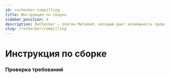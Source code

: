```yaml
---
id: rechecker-compilling
title: Инструкция по сборке
sidebar_position: 4
description: ReChecker — плагин Metamod, который дает возможность проверять клиентские файлы по их имени и md5-хешу.
slug: /rechecker/compilling
---
```


<head>
  <title>ReChecker: Инструкция по сборке | ReHLDS</title>
</head>

# Инструкция по сборке

### Проверка требований
